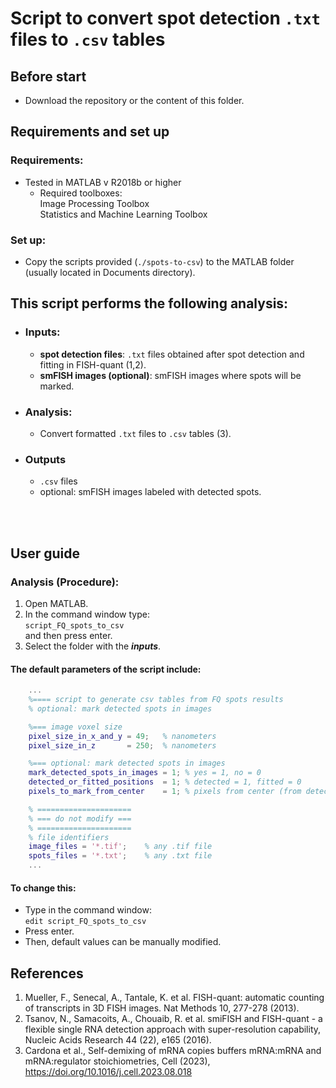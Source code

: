 # Script to convert spot detection `.txt` files to `.csv` tables

## Before start
- Download the repository or the content of this folder.

## Requirements and set up
### Requirements:
- Tested in MATLAB v R2018b or higher
    - Required toolboxes:<br>Image Processing Toolbox<br>Statistics and Machine Learning Toolbox
### Set up:
* Copy the scripts provided (`./spots-to-csv`) to the MATLAB folder (usually located in Documents directory).

## This script performs the following analysis:
- ### Inputs:
    - **spot detection files**: `.txt` files obtained after spot detection and fitting in FISH-quant (1,2).
    - **smFISH images (optional)**: smFISH images where spots will be marked.

- ### Analysis:
    - Convert formatted `.txt` files to `.csv` tables (3).

- ### Outputs
    - `.csv` files
    - optional: smFISH images labeled with detected spots.
<br>
<br>

## User guide
### Analysis (Procedure):
1. Open MATLAB.
2. In the command window type:<br>`script_FQ_spots_to_csv`<br>and then press enter.
3. Select the folder with the **_inputs_**.

#### The default parameters of the script include:
```matlab
    ...
    %==== script to generate csv tables from FQ spots results
    % optional: mark detected spots in images

    %=== image voxel size
    pixel_size_in_x_and_y = 49;   % nanometers
    pixel_size_in_z       = 250;  % nanometers

    %=== optional: mark detected spots in images
    mark_detected_spots_in_images = 1; % yes = 1, no = 0
    detected_or_fitted_positions  = 1; % detected = 1, fitted = 0
    pixels_to_mark_from_center    = 1; % pixels from center (from detected or fitted position)

    % =====================
    % === do not modify ===
    % =====================
    % file identifiers
    image_files = '*.tif';    % any .tif file
    spots_files = '*.txt';    % any .txt file
    ...
```

#### To change this:
- Type in the command window:<br>
`edit script_FQ_spots_to_csv`<br>
- Press enter.
- Then, default values can be manually modified.

## References
1. Mueller, F., Senecal, A., Tantale, K. et al. FISH-quant: automatic counting of transcripts in 3D FISH images. Nat Methods 10, 277-278 (2013).
2. Tsanov, N., Samacoits, A., Chouaib, R. et al. smiFISH and FISH-quant - a flexible single RNA detection approach with super-resolution capability, Nucleic Acids Research 44 (22), e165 (2016).
3. Cardona et al., Self-demixing of mRNA copies buffers mRNA:mRNA and mRNA:regulator stoichiometries, Cell (2023), https://doi.org/10.1016/j.cell.2023.08.018
